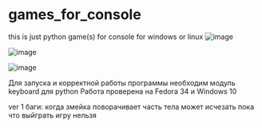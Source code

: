 # games_for_console
this is just python game(s) for console for windows or linux
![image](https://user-images.githubusercontent.com/81135858/153711095-e17191f0-178b-41f3-8790-ed3d73c23709.png)

![image](https://user-images.githubusercontent.com/81135858/153711111-8a44e504-70a3-4085-91f9-b58b5436b3fe.png)

![image](https://user-images.githubusercontent.com/81135858/153711197-e73011f9-7aa4-4602-8cfc-7ccf0da37014.png)


Для запуска и корректной работы программы необходим модуль keyboard для python
Работа проверена на Fedora 34 и Windows 10

ver 1 баги:
  когда змейка поворачивает часть тела может исчезать
  пока что выйграть игру нельзя
